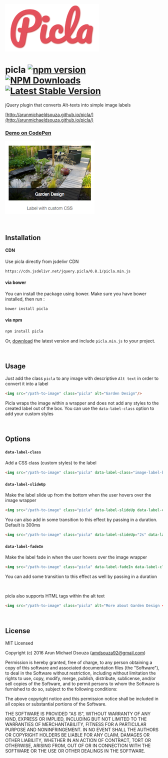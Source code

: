 <img src="https://github.com/ArunMichaelDsouza/picla/raw/master/icon.png" width="300" height="auto" alt="picla icon"/>

# picla [![npm version](https://badge.fury.io/js/picla.svg)](https://badge.fury.io/js/picla) [![NPM Downloads](https://img.shields.io/npm/dm/picla.svg?style=flat-square)](https://www.npmjs.com/package/picla) [![Latest Stable Version](https://img.shields.io/bower/v/picla.svg?style=flat-square)](http://bower.io/search/?q=picla)
jQuery plugin that converts Alt-texts into simple image labels

[http://arunmichaeldsouza.github.io/picla/](http://arunmichaeldsouza.github.io/picla/)

### [Demo on CodePen](http://codepen.io/amdsouza92/full/aZOPVZ/)

![picla](https://raw.githubusercontent.com/ArunMichaelDsouza/picla/master/demo/img/example.png)

<br/>

## Installation

#### CDN 

Use picla directly from jsdelivr CDN

```html
https://cdn.jsdelivr.net/jquery.picla/0.8.1/picla.min.js
```

#### via bower

You can install the package using bower. Make sure you have bower installed, then run : 

```html
bower install picla
```

#### via npm

```html
npm install picla
```

Or, [download](https://github.com/ArunMichaelDsouza/picla/releases) the latest version and include ``picla.min.js`` to your project.

<br/>

## Usage

Just add the class ``picla`` to any image with descriptive ``Alt text`` in order to convert it into a label

```html
<img src="/path-to-image" class="picla" alt="Garden Design"/>
```

Picla wraps the image within a wrapper and does not add any styles to the created label out of the box.
You can use the ``data-label-class`` option to add your custom styles

<br/>

## Options

#### ``data-label-class``

Add a CSS class (custom styles) to the label

```html
<img src="/path-to-image" class="picla" data-label-class="image-label-black" alt="Garden Design"/>

```

#### ``data-label-slideUp``

Make the label slide up from the bottom when the user hovers over the image wrapper

```html
<img src="/path-to-image" class="picla" data-label-slideUp data-label-class="image-label-black" alt="Garden Design"/>
```

You can also add in some transition to this effect by passing in a duration. Default is 300ms

```html
<img src="/path-to-image" class="picla" data-label-slideUp="2s" data-label-class="image-label-black" alt="Garden Design"/>
```

#### ``data-label-fadeIn``

Make the label fade in when the user hovers over the image wrapper

```html
<img src="/path-to-image" class="picla" data-label-fadeIn data-label-class="image-label-black" alt="Garden Design"/>
```

You can add some transition to this effect as well by passing in a duration

<br/>

picla also supports HTML tags within the alt text

```html
<img src="/path-to-image" class="picla" alt="More about Garden Design <a href='/link'>here</a>" data-label-class="image-label-black"/>
```

<br/>

## License

MIT Licensed

Copyright (c) 2016 Arun Michael Dsouza (amdsouza92@gmail.com)

Permission is hereby granted, free of charge, to any person obtaining a copy of this software and associated documentation files (the "Software"), to deal in the Software without restriction, including without limitation the rights to use, copy, modify, merge, publish, distribute, sublicense, and/or sell copies of the Software, and to permit persons to whom the Software is furnished to do so, subject to the following conditions:

The above copyright notice and this permission notice shall be included in all copies or substantial portions of the Software.

THE SOFTWARE IS PROVIDED "AS IS", WITHOUT WARRANTY OF ANY KIND, EXPRESS OR IMPLIED, INCLUDING BUT NOT LIMITED TO THE WARRANTIES OF MERCHANTABILITY, FITNESS FOR A PARTICULAR PURPOSE AND NONINFRINGEMENT. IN NO EVENT SHALL THE AUTHORS OR COPYRIGHT HOLDERS BE LIABLE FOR ANY CLAIM, DAMAGES OR OTHER LIABILITY, WHETHER IN AN ACTION OF CONTRACT, TORT OR OTHERWISE, ARISING FROM, OUT OF OR IN CONNECTION WITH THE SOFTWARE OR THE USE OR OTHER DEALINGS IN THE SOFTWARE.


